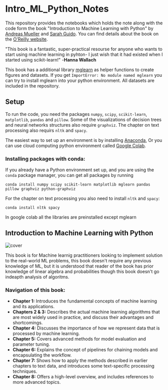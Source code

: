 # Intro_ML_Python_Notes

This repository provides the notebooks which holds the note along with the code form the book "Introduction to Machine
Learning with Python" by [Andreas Mueller](http://amueller.io) and [Sarah Guido](https://twitter.com/sarah_guido).
You can find details about the book on the [O'Reilly website](http://shop.oreilly.com/product/0636920030515.do).

"This book is a fantastic, super-practical resourse for anyone who wants to start using machine learning in pyhton- I just wish that it had existed when I started using scikit-learn!"         -**Hanna Wallach**

This book has a additional library [mglearn](https://github.com/amueller/mglearn) as helper functions to create figures and
datasets. If you get ``ImportError: No module named mglearn`` you can try to install mglearn into your python environment. All datasets are included in the repository.

## Setup

To run the code, you need the packages ``numpy``, ``scipy``, ``scikit-learn``, ``matplotlib``, ``pandas`` and ``pillow``.
Some of the visualizations of decision trees and neural networks structures also require ``graphviz``. The chapter
on text processing also requirs ``nltk`` and ``spacy``.

The easiest way to set up an environment is by installing [Anaconda](https://www.continuum.io/downloads), Or you can use cloud computing python environment called [Google Colab](https://colab.research.google.com/notebooks/intro.ipynb).

### Installing packages with conda:
If you already have a Python environment set up, and you are using the ``conda`` package manager, you can get all packages by running

    conda install numpy scipy scikit-learn matplotlib mglearn pandas pillow graphviz python-graphviz

For the chapter on text processing you also need to install ``nltk`` and ``spacy``:

    conda install nltk spacy

In google colab all the libraries are preinstalled except mglearn

## Introduction to Machine Learning with Python

![cover](cover.jpg)

This book is for Machine learnig practitioners looking to implement solution to the real-world ML problems, this book doesn't require any previous knowledge of ML, but it is understood that reader of the book has prior knowledge of linear algebra and probabilities though this book doesn't go indeapth analysis of algoritms.

### Navigation of this book:

- **Chapter 1:** Introduces the fundamental concepts of machine learning and its applications.
- **Chapters 2 & 3:** Describes the actual machine learning algorithms that are most widely used in practice,
and discuss their advantages and shortcomings.
- **Chapter 4:** Discusses the importance of how we represent data that is processed by machine learning.
- **Chapter 5:** Covers advanced methods for model evaluation and parameter tuning.
- **Chapter 6:** Explains the concept of pipelines for chaining models and encapsulating the workflow.
- **Chapter 7:** Shows how to apply the methods described in earlier chapters to text data, and introduces some text-specific processing techniques.
- **Chapter 8:** Offers a high-level overview, and includes references to more advanced topics.
